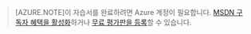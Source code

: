 > [AZURE.NOTE]이 자습서를 완료하려면 Azure 계정이 필요합니다. <a href="/pricing/member-offers/msdn-benefits-details/" target="_blank">MSDN 구독자 혜택을 활성화</a>하거나 <a href="/pricing/free-trial/" target="_blank">무료 평가판을 등록</a>할 수 있습니다.

<!---HONumber=62-->